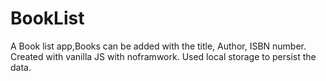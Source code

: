 # BookList
A Book list app,Books can be added with the title, Author, ISBN number.
Created with vanilla JS with noframwork.
Used local storage to persist the data.
